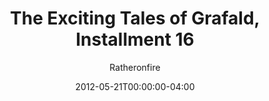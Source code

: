 ---
title: "The Exciting Tales of Grafald, Installment 16"
type: "image"
date: 2012-05-21T00:00:00-04:00
draft: false
categories:
- comics
- collaborations
tags:
- grafald
image_path: "../img/2012/16.png"
alt_text: ""
is_subpage: true
author: "Ratheronfire"
---